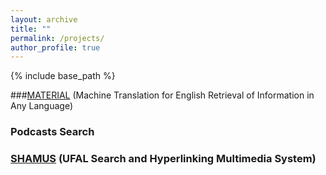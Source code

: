 ```yaml
---
layout: archive
title: ""
permalink: /projects/
author_profile: true
---
```


{% include base_path %}

###[MATERIAL](https://www.iarpa.gov/index.php/research-programs/material) (Machine Translation for English Retrieval of Information in Any Language)


### Podcasts Search

### [SHAMUS](http://ufal.mff.cuni.cz/shamus) (UFAL Search and Hyperlinking Multimedia System)

